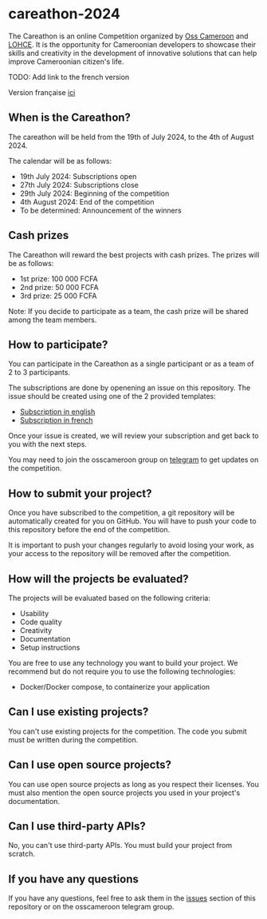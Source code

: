# careathon-2024

The Careathon is an online Competition organized by [Oss Cameroon](https://osscameroon.com) and [LOHCE](https://www.lohce.com).
It is the opportunity for Cameroonian developers to showcase their skills and creativity in the development of innovative solutions that can help improve Cameroonian citizen's life.

TODO: Add link to the french version

Version française [ici](#careathon-2024)

## When is the Careathon?

The careathon will be held from the 19th of July 2024, to the 4th of August 2024.

The calendar will be as follows:
- 19th July 2024: Subscriptions open
- 27th July 2024: Subscriptions close
- 29th July 2024: Beginning of the competition
- 4th August 2024: End of the competition
- To be determined: Announcement of the winners

## Cash prizes

The Careathon will reward the best projects with cash prizes. The prizes will be as follows:
- 1st prize: 100 000 FCFA
- 2nd prize: 50 000 FCFA
- 3rd prize: 25 000 FCFA

Note: If you decide to participate as a team, the cash prize will be shared among the team members.

## How to participate?

You can participate in the Careathon as a single participant or as a team of 2 to 3 participants.

The subscriptions are done by openening an issue on this repository. The issue should be created using one of the 2 provided templates:

- [Subscription in english](https://github.com/osscameroon/careathon-2024/issues/new?assignees=&labels=&projects=&template=subscription.yaml&title=%5Bauto%5D+-+Subscription+to+the+careathon+2024)
- [Subscription in french](https://github.com/osscameroon/careathon-2024/issues/new?assignees=&labels=&projects=&template=subscription_fr.yaml&title=%5Bauto%5D+-+Inscription+au+careathon+2024)

Once your issue is created, we will review your subscription and get back to you with the next steps.

You may need to join the osscameroon group on [telegram]() to get updates on the competition.

## How to submit your project?

Once you have subscribed to the competition, a git repository will be automatically created for you on GitHub.
You will have to push your code to this repository before the end of the competition.

It is important to push your changes regularly to avoid losing your work, as your access to the repository will be removed after the competition.

## How will the projects be evaluated?

The projects will be evaluated based on the following criteria:

- Usability
- Code quality
- Creativity
- Documentation
- Setup instructions

You are free to use any technology you want to build your project.
We recommend but do not require you to use the following technologies:

- Docker/Docker compose, to containerize your application

## Can I use existing projects?

You can't use existing projects for the competition. The code you submit must be written during the competition.

## Can I use open source projects?

You can use open source projects as long as you respect their licenses. You must also mention the open source projects you used in your project's documentation.

## Can I use third-party APIs?

No, you can't use third-party APIs. You must build your project from scratch.

## If you have any questions

If you have any questions, feel free to ask them in the [issues]() section of this repository or on the osscameroon telegram group.
